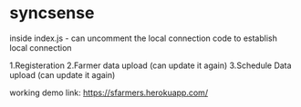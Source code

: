 # syncsense

inside index.js - can uncomment the local connection code to establish local connection

1.Registeration
2.Farmer data upload (can update it again)
3.Schedule Data upload (can update it again)


working demo link: https://sfarmers.herokuapp.com/
